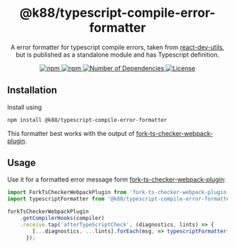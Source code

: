 <h1 align="center">@k88/typescript-compile-error-formatter</h1>
<p align="center">A error formatter for typescript compile errors, taken from <a href="hhttps://github.com/facebook/create-react-app/blob/master/packages/react-dev-utils/typescriptFormatter.js" target="_blank">react-dev-utils</a>, but is published as a standalone module and has Typescript definition.</p>

<p align="center">
    <a href="https://www.npmjs.com/package/@k88/typescript-compile-error-formatter">
        <img src="https://img.shields.io/npm/v/@k88/typescript-compile-error-formatter.svg?style=square" title="npm" />
    </a>
    <a href="https://www.npmjs.com/package/@k88/typescript-compile-error-formatter">
        <img src="https://img.shields.io/npm/dt/@k88/typescript-compile-error-formatter.svg?style=square" title="npm" />
    </a>
    <a href="https://www.npmjs.com/package/@k88/typescript-compile-error-formatter?activeTab=dependents">
        <img src="https://badgen.net/npm/dependents/@k88/typescript-compile-error-formatter" title="Number of Dependencies" />
    </a>
    <a href="./LICENSE">
        <img src="https://img.shields.io/npm/l/@k88/typescript-compile-error-formatter.svg?style=square" title="License" />
    </a>
</p>

## Installation

Install using

```bash
npm install @k88/typescript-compile-error-formatter
```

This formatter best works with the output of [fork-ts-checker-webpack-plugin](https://www.npmjs.com/package/fork-ts-checker-webpack-plugin).

## Usage

Use it for a formatted error message form [fork-ts-checker-webpack-plugin](https://www.npmjs.com/package/fork-ts-checker-webpack-plugin):

```javascript
import ForkTsCheckerWebpackPlugin from 'fork-ts-checker-webpack-plugin';
import typescriptFormatter from '@k88/typescript-compile-error-formatter';

forkTsCheckerWebpackPlugin
    .getCompilerHooks(compiler)
    .receive.tap('afterTypeScriptCheck', (diagnostics, lints) => {
        [...diagnostics, ...lints].forEach(msg, => typescriptFormatter(msg, true));
      });
```
